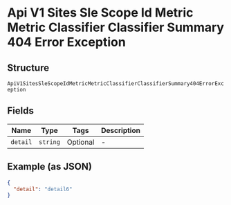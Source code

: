 
# Api V1 Sites Sle Scope Id Metric Metric Classifier Classifier Summary 404 Error Exception

## Structure

`ApiV1SitesSleScopeIdMetricMetricClassifierClassifierSummary404ErrorException`

## Fields

| Name | Type | Tags | Description |
|  --- | --- | --- | --- |
| `detail` | `string` | Optional | - |

## Example (as JSON)

```json
{
  "detail": "detail6"
}
```

